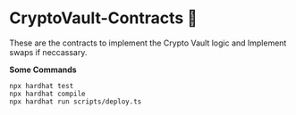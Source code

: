 # CryptoVault-Contracts 📝

These are the contracts to implement the Crypto Vault logic and Implement swaps if neccassary.

**Some Commands**

```shell
npx hardhat test
npx hardhat compile
npx hardhat run scripts/deploy.ts
```

